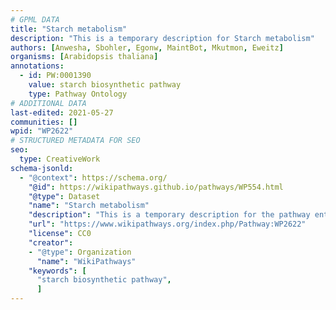 ```yaml
---
# GPML DATA
title: "Starch metabolism"
description: "This is a temporary description for Starch metabolism"
authors: [Anwesha, Sbohler, Egonw, MaintBot, Mkutmon, Eweitz]
organisms: [Arabidopsis thaliana]
annotations:
  - id: PW:0001390
    value: starch biosynthetic pathway
    type: Pathway Ontology
# ADDITIONAL DATA
last-edited: 2021-05-27
communities: []
wpid: "WP2622"
# STRUCTURED METADATA FOR SEO
seo:
  type: CreativeWork
schema-jsonld:
  - "@context": https://schema.org/
    "@id": https://wikipathways.github.io/pathways/WP554.html
    "@type": Dataset
    "name": "Starch metabolism"
    "description": "This is a temporary description for the pathway entitled: Starch metabolism"
    "url": "https://www.wikipathways.org/index.php/Pathway:WP2622"
    "license": CC0
    "creator":
    - "@type": Organization
      "name": "WikiPathways"
    "keywords": [
      "starch biosynthetic pathway",
      ]
---
```

